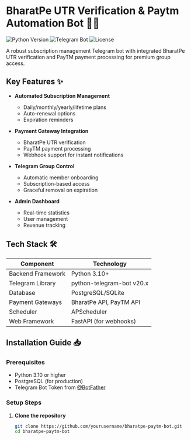 # BharatPe UTR Verification & Paytm Automation Bot 🤖💸

![Python Version](https://img.shields.io/badge/python-3.10%2B-blue)
![Telegram Bot](https://img.shields.io/badge/Telegram-Bot_API-blue)
![License](https://img.shields.io/badge/license-MIT-green)

A robust subscription management Telegram bot with integrated BharatPe UTR verification and PayTM payment processing for premium group access.

## Key Features ✨

- **Automated Subscription Management**  
  - Daily/monthly/yearly/lifetime plans
  - Auto-renewal options
  - Expiration reminders

- **Payment Gateway Integration**  
  - BharatPe UTR verification
  - PayTM payment processing
  - Webhook support for instant notifications

- **Telegram Group Control**  
  - Automatic member onboarding
  - Subscription-based access
  - Graceful removal on expiration

- **Admin Dashboard**  
  - Real-time statistics
  - User management
  - Revenue tracking

## Tech Stack 🛠️

| Component          | Technology                |
|--------------------|---------------------------|
| Backend Framework  | Python 3.10+              |
| Telegram Library   | python-telegram-bot v20.x |
| Database           | PostgreSQL/SQLite         |
| Payment Gateways   | BharatPe API, PayTM API   |
| Scheduler          | APScheduler               |
| Web Framework      | FastAPI (for webhooks)    |

## Installation Guide 📥

### Prerequisites
- Python 3.10 or higher
- PostgreSQL (for production)
- Telegram Bot Token from [@BotFather](https://t.me/BotFather)

### Setup Steps

1. **Clone the repository**
   ```bash
   git clone https://github.com/yourusername/bharatpe-paytm-bot.git
   cd bharatpe-paytm-bot
